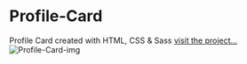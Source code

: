 # Profile-Card
Profile Card created with HTML, CSS &amp; Sass
<a href="https://profile-card-proyect.netlify.app/"> visit the project... </a>
![Profile-Card-img](https://user-images.githubusercontent.com/99296482/155857987-2a64b15e-2989-489b-8a81-088ae7f3a2a9.png)
